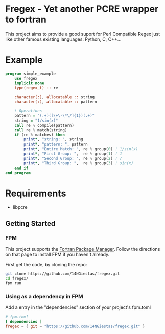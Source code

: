 # Fregex - Yet another PCRE wrapper to fortran

This project aims to provide a good suport for Perl Compatible Regex just like other 
famous existing languages: Python, C, C++...

# Example
```f90
program simple_example
    use fregex
    implicit none
    type(regex_t) :: re

    character(:), allocatable :: string
    character(:), allocatable :: pattern

    ! Operations
    pattern = "(.+)([\+\-\*\/]{1})(.+)"
    string = "1/sin(x)"
    call re % compile(pattern)
    call re % match(string)
    if (re % matches) then
        print*, "string: ", string
        print*, "pattern: ", pattern
        print*, "Entire Match: ", re % group(0) ! 1/sin(x)
        print*, "First Group: ",  re % group(1) ! 1
        print*, "Second Group: ", re % group(2) ! /
        print*, "Third Group: ",  re % group(3) ! sin(x)
    end if
end program
```

# Requirements
- libpcre

## Getting Started
### FPM

This project supports the [Fortran Package Manager](https://github.com/fortran-lang/fpm). Follow the directions on that page to install FPM if you haven't already.

First get the code, by cloning the repo:

```sh
git clone https://github.com/14NGiestas/fregex.git
cd fregex/
fpm run
```

### Using as a dependency in FPM

Add a entry in the "dependencies" section of your project's fpm.toml

```toml
# fpm.toml
[ dependencies ]
fregex = { git = "https://github.com/14NGiestas/fregex.git" }
```

